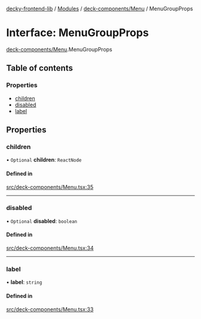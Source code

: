 [decky-frontend-lib](../README.md) / [Modules](../modules.md) / [deck-components/Menu](../modules/deck_components_Menu.md) / MenuGroupProps

# Interface: MenuGroupProps

[deck-components/Menu](../modules/deck_components_Menu.md).MenuGroupProps

## Table of contents

### Properties

- [children](deck_components_Menu.MenuGroupProps.md#children)
- [disabled](deck_components_Menu.MenuGroupProps.md#disabled)
- [label](deck_components_Menu.MenuGroupProps.md#label)

## Properties

### children

• `Optional` **children**: `ReactNode`

#### Defined in

[src/deck-components/Menu.tsx:35](https://github.com/SteamDeckHomebrew/decky-frontend-lib/blob/215156d/src/deck-components/Menu.tsx#L35)

___

### disabled

• `Optional` **disabled**: `boolean`

#### Defined in

[src/deck-components/Menu.tsx:34](https://github.com/SteamDeckHomebrew/decky-frontend-lib/blob/215156d/src/deck-components/Menu.tsx#L34)

___

### label

• **label**: `string`

#### Defined in

[src/deck-components/Menu.tsx:33](https://github.com/SteamDeckHomebrew/decky-frontend-lib/blob/215156d/src/deck-components/Menu.tsx#L33)
